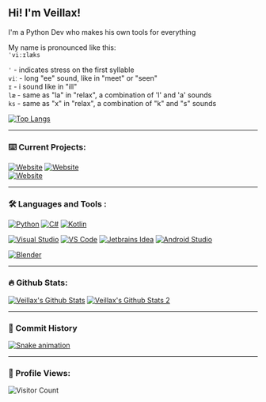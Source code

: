 ## Hi! I'm Veillax!
I'm a Python Dev who makes his own tools for everything

My name is pronounced like this:  
`ˈviːɪlæks`

`ˈ` - indicates stress on the first syllable  
`vi`ː - long "ee" sound, like in "meet" or "seen"  
`ɪ` - i sound like in "ill"  
`læ` - same as "la" in "relax", a combination of 'l' and 'a' sounds  
`ks` - same as "x" in "relax", a combination of "k" and "s" sounds  


[![Top Langs](https://github-readme-stats.vercel.app/api/top-langs/?username=veillax&layout=compact&theme=tokyonight)](https://github.com/veillax/#)

---

### :keyboard: Current Projects:

[![Website](https://github-readme-stats.vercel.app/api/pin/?username=veillax135&repo=veillax135.github.io&theme=tokyonight)](https://github.com/veillax135/veillax135.github.io)
[![Website](https://github-readme-stats.vercel.app/api/pin/?username=veillax1354&repo=Canvas-Spreadsheet-Integration&theme=tokyonight)](https://github.com/veillax1354/Canvas-Spreadsheet-Integration)  
[![Website](https://github-readme-stats.vercel.app/api/pin/?username=veillax&repo=veillax.github.io&theme=tokyonight)](https://github.com/veillax/veillax.github.io)  

---

### :hammer_and_wrench: Languages and Tools :


[![Python](https://skills.thijs.gg/icons?i=py)](https://www,python.org)
[![C#](https://skills.thijs.gg/icons?i=cs)](https://dotnet.microsoft.com/en-us/languages/csharp)
[![Kotlin](https://skills.thijs.gg/icons?i=kotlin)](https://kotlinlang.org/)

[![Visual Studio](https://skills.thijs.gg/icons?i=visualstudio)](https://visualstudio.microsoft.com/)
[![VS Code](https://skills.thijs.gg/icons?i=vscode)](https://code.visualstudio.com/)
[![Jetbrains Idea](https://skills.thijs.gg/icons?i=idea)](https://www.jetbrains.com/idea/)
[![Android Studio](https://skills.thijs.gg/icons?i=androidstudio)](https://developer.android.com/studio)

[![Blender](https://skills.thijs.gg/icons?i=blender)](https://www.blender.org/)

---

### :fire: Github Stats:

[![Veillax's Github Stats](https://github-readme-stats.vercel.app/api?username=veillax1354&show_icons=true&count_private=true&theme=tokyonight)](https://github.com/veillax1354/#)
[![Veillax's Github Stats 2](http://github-readme-streak-stats.herokuapp.com?user=veillax1354&theme=dark&background=000000)](https://github.com/veillax1354/#)

---

### :star2: Commit History

[![Snake animation](https://github.com/veillax1354/veillax1354/blob/output/github-contribution-grid-snake.svg)](https://github.com/veillax1354?tab=overview&from=2022-11-01&to=2022-11-15)

---

### :eyes: Profile Views:

![Visitor Count](https://profile-counter.glitch.me/veillax1354/count.svg)

